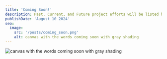 ```yaml
---
title: 'Coming Soon!'
description: Past, Current, and Future project efforts will be listed here soon.
publishDate: 'August 10 2024'
seo:
  image:
    src: '/posts/coming_soon.png'
    alt: canvas with the words coming soon with gray shading
---
```


![canvas with the words coming soon with gray shading](/posts/coming_soon.png)
